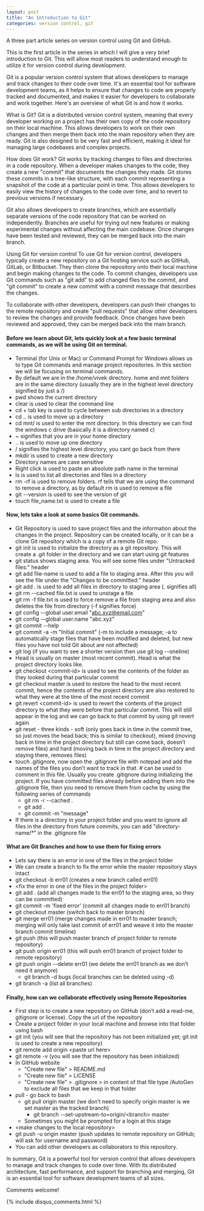 ```yaml
---
layout: post
title: "An Introduction to Git"
categories: version control, git
---
```

A three part article series on version control using Git and GitHub. 

This is the first article in the series in which I will give a very brief introduction to Git. This will allow most readers to understand enough to utilize it for version control during development. 

Git is a popular version control system that allows developers to manage and track changes to their code over time. It's an essential tool for software development teams, as it helps to ensure that changes to code are properly tracked and documented, and makes it easier for developers to collaborate and work together. Here's an overview of what Git is and how it works.

What is Git?
Git is a distributed version control system, meaning that every developer working on a project has their own copy of the code repository on their local machine. This allows developers to work on their own changes and then merge them back into the main repository when they are ready. Git is also designed to be very fast and efficient, making it ideal for managing large codebases and complex projects.

How does Git work?
Git works by tracking changes to files and directories in a code repository. When a developer makes changes to the code, they create a new "commit" that documents the changes they made. Git stores these commits in a tree-like structure, with each commit representing a snapshot of the code at a particular point in time. This allows developers to easily view the history of changes to the code over time, and to revert to previous versions if necessary.

Git also allows developers to create branches, which are essentially separate versions of the code repository that can be worked on independently. Branches are useful for trying out new features or making experimental changes without affecting the main codebase. Once changes have been tested and reviewed, they can be merged back into the main branch.

Using Git for version control
To use Git for version control, developers typically create a new repository on a Git hosting service such as GitHub, GitLab, or Bitbucket. They then clone the repository onto their local machine and begin making changes to the code. To commit changes, developers use Git commands such as "git add" to add changed files to the commit, and "git commit" to create a new commit with a commit message that describes the changes.

To collaborate with other developers, developers can push their changes to the remote repository and create "pull requests" that allow other developers to review the changes and provide feedback. Once changes have been reviewed and approved, they can be merged back into the main branch.

#### Before we learn about Git, lets quickly look at a few basic terminal commands, as we will be using Git on terminal. 
- Terminal (for Unix or Mac) or Command Prompt for Windows allows us to type Git commands and manage project repositories. In this section we will be focusing on terminal commands.  
- By default we are in the /home/vivek directory. home and mnt folders are in the same directory (usually they are in the highest level directory signified by just a /)
- pwd shows the current directory
- clear is used to clear the command line
- cd + tab key is used to cycle between sub directories in a directory
- cd .. is used to move up a directory
- cd mnt/ is used to enter the mnt directory. In this directory we can find the windows c drive (basically it is a directory named c)
- ~ signifies that you are in your home directory 
- \.\. is used to move up one directory
- / signifies the highest level directory, you cant go back from there
- mkdir is used to create a new directory
- Directory names are case sensitive
- Right click is used to paste an absolute path name in the terminal
- ls is used to list all directories and files in a directory
- rm -rf is used to remove folders. rf tells that we are using the command to remove a directory, as by default rm is used to remove a file
- git \-\-version is used to see the version of git
- touch file_name.txt is used to create a file

#### Now, lets take a look at some basics Git commands.
- Git Repository is used to save project files and the information about the changes in the project. Repository can be created locally, or it can be a clone Git repository which is a copy of a remote Git repo.
- git init is used to initialize the directory as a git repository. This will create a .git folder in the directory and we can start using git features 
- git status shows staging area. You will see some files under "Untracked files:" header
- git add file-name is used to add a file to staging area. After this you will see the file under the "Changes to be committed:" header
- git add . is used to add all files in directory to staging area (. signifies all)
- git rm \-\-cached file.txt is used to unstage a file
- git rm -f file.txt is used to force remove a file from staging area and also deletes the file from directory (-f signifies force)
- git config \-\-global user.email "abc.xyz@email.com"
- git config \-\-global user.name "abc.xyz"
- git commit \-\-help  
- git commit -a -m "Initial commit" (-m to include a message; -a to automatically stage files that have been modified and deleted, but new files you have not told Git about are not affected)
- git log (if you want to see a shorter version then use git log \-\-oneline)
- Head is usually on master (most recent commit). Head is what the project directory looks like. 
- git checkout \<commit-id\> is used to see the contents of the folder as they looked during that particular commit
- git checkout master is used to restore the head to the most recent commit, hence the contents of the project directory are also restored to what they were at the time of the most recent commit 
- git revert \<commit-id\> is used to revert the contents of the project directory to what they were before that particular commit. This will still appear in the log and we can go back to that commit by using git revert again
- git reset - three kinds - soft (only goes back in time in the commit tree, so just moves the head back; this is similar to checkout), mixed (moving back in time in the project directory but still can come back, doesn’t remove files) and hard (moving back in time in the project directory and staying there, removes files)
- touch .gitignore, now open the .gitignore file with notepad and add the names of the files you don’t want to track in that. # can be used to comment in this file. Usually you create .gitignore during initializing the project. If you have committed files already before adding them into the .gitignore file, then you need to remove them from cache by using the following series of commands
	- git rm -r \-\-cached .
	- git add .
	- git commit -m "message"
- If there is a directory in your project folder and you want to ignore all files in the directory from future commits, you can add "directory-name/\*" in the .gitignore file

#### What are Git Branches and how to use them for fixing errors
- Lets say there is an error in one of the files in the project folder
- We can create a branch to fix the error while the master repository stays intact
- git checkout -b err01 (creates a new branch called err01)
- \<fix the error in one of the files in the project folder\>
- git add . (add all changes made to the err01 to the staging area, so they can be committed)
- git commit -m 'fixed error' (commit all changes made to err01 branch)
- git checkout master (switch back to master branch)
- git merge err01 (merge changes made in err01 to master branch; merging will only take last commit of err01 and weave it into the master branch commit timeline)
- git push (this will push master branch of project folder to remote repository)
- git push origin err01 (this will push err01 branch of project folder to remote repository)
- git push origin \-\-delete err01 (we delete the err01 branch as we don’t need it anymore)
	- git branch -d bugs (local branches can be deleted using -d)
- git branch -a (list all branches)

#### Finally, how can we collaborate effectively  using Remote Repositories
- First step is to create a new repository on GitHub (don’t add a read-me, gitignore or license). Copy the url of the repository
- Create a project folder in your local machine and browse into that folder using bash
- git init (you will see that the repository has not been initialized yet; git init is used to create a new repository)
- git remote add origin \<paste url here\>
- git remote -v (you will see that the repository has been initialized)
- In GitHub website
	- "Create new file" \> README.md
	- "Create new file" \> LICENSE
	- "Create new file" \> .gitignore \> in content of that file type /AutoGen to exclude all files that we keep in that folder
- pull - go back to bash
	- git pull origin master (we don’t need to specify origin master is we set master as the tracked branch)
		- git branch \-\-set-upstream-to=origin/\<branch\> master
	- Sometimes you might be prompted for a login at this stage
- \<make changes to the local repository\>
- git push -u origin master (push updates to remote repository on GitHub; will ask for username and password)
- You can add other developers as collaborators to this repository.

In summary, Git is a powerful tool for version control that allows developers to manage and track changes to code over time. With its distributed architecture, fast performance, and support for branching and merging, Git is an essential tool for software development teams of all sizes.

Comments welcome!

{% include disqus_comments.html %}
